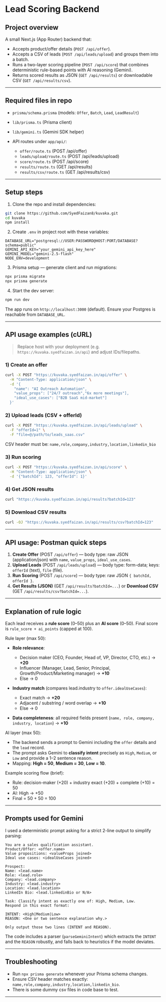 # Lead Scoring Backend

## Project overview

A small Next.js (App Router) backend that:

- Accepts product/offer details (`POST /api/offer`).
- Accepts a CSV of leads (`POST /api/leads/upload`) and groups them into a batch.
- Runs a two-layer scoring pipeline (`POST /api/score`) that combines deterministic rule-based points with AI reasoning (Gemini).
- Returns scored results as JSON (`GET /api/results`) or downloadable CSV (`GET /api/results/csv`).

---

## Required files in repo

- `prisma/schema.prisma` (models: `Offer`, `Batch`, `Lead`, `LeadResult`)
- `lib/prisma.ts` (Prisma client)
- `lib/gemini.ts` (Gemini SDK helper)
- API routes under `app/api/`:

  - `offer/route.ts` (POST /api/offer)
  - `leads/upload/route.ts` (POST /api/leads/upload)
  - `score/route.ts` (POST /api/score)
  - `results/route.ts` (GET /api/results)
  - `results/csv/route.ts` (GET /api/results/csv)

---

## Setup steps

1. Clone the repo and install dependencies:

```bash
git clone https://github.com/SyedFaizan8/kuvaka.git
cd kuvaka
npm install
```

2. Create `.env` in project root with these variables:

```
DATABASE_URL="postgresql://USER:PASSWORD@HOST:PORT/DATABASE?schema=public"
GEMINI_API_KEY="your_gemini_api_key_here"
GEMINI_MODEL="gemini-2.5-flash"
NODE_ENV=development
```

3. Prisma setup — generate client and run migrations:

```bash
npx prisma migrate
npx prisma generate
```

4. Start the dev server:

```bash
npm run dev
```

The app runs on `http://localhost:3000` (default). Ensure your Postgres is reachable from `DATABASE_URL`.

---

## API usage examples (cURL)

> Replace host with your deployment (e.g. `https://kuvaka.syedfaizan.in/api`) and adjust IDs/filepaths.

### 1) Create an offer

```bash
curl -X POST "https://kuvaka.syedfaizan.in/api/offer" \
  -H "Content-Type: application/json" \
  -d '{
    "name": "AI Outreach Automation",
    "value_props": ["24/7 outreach","6x more meetings"],
    "ideal_use_cases": ["B2B SaaS mid-market"]
  }'
```

### 2) Upload leads (CSV + offerId)

```bash
curl -X POST "https://kuvaka.syedfaizan.in/api/leads/upload" \
  -F "offerId=1" \
  -F "file=@/path/to/leads_saas.csv"
```

CSV header must be: `name,role,company,industry,location,linkedin_bio`

### 3) Run scoring

```bash
curl -X POST "https://kuvaka.syedfaizan.in/api/score" \
  -H "Content-Type: application/json" \
  -d '{"batchId": 123, "offerId": 1}'
```

### 4) Get JSON results

```bash
curl "https://kuvaka.syedfaizan.in/api/results?batchId=123"
```

### 5) Download CSV results

```bash
curl -OJ "https://kuvaka.syedfaizan.in/api/results/csv?batchId=123"
```

---

## API usage: Postman quick steps

1. **Create Offer** (POST `/api/offer`) — body type: raw JSON (application/json) with `name`, `value_props`, `ideal_use_cases`.
2. **Upload Leads** (POST `/api/leads/upload`) — body type: form-data; keys: `offerId` (text), `file` (file).
3. **Run Scoring** (POST `/api/score`) — body type: raw JSON `{ batchId, offerId }`.
4. **Get Results (JSON)** (GET `/api/results?batchId=...`) or **Download CSV** (GET `/api/results/csv?batchId=...`).

---

## Explanation of rule logic

Each lead receives a **rule score** (0–50) plus an **AI score** (0–50). Final score is `rule_score + ai_points` (capped at 100).

Rule layer (max 50):

- **Role relevance**:

  - Decision maker (CEO, Founder, Head of, VP, Director, CTO, etc.) → **+20**
  - Influencer (Manager, Lead, Senior, Principal, Growth/Product/Marketing manager) → **+10**
  - Else → 0

- **Industry match** (compares lead.industry to `offer.idealUseCases`):

  - Exact match → **+20**
  - Adjacent / substring / word overlap → **+10**
  - Else → 0

- **Data completeness**: all required fields present (`name, role, company, industry, location`) → **+10**

AI layer (max 50):

- The backend sends a prompt to Gemini including the `offer` details and the `lead` record.
- The prompt asks Gemini to **classify intent** precisely as `High`, `Medium`, or `Low` and provide a 1–2 sentence reason.
- Mapping: **High = 50**, **Medium = 30**, **Low = 10**.

Example scoring flow (brief):

- Rule: decision-maker (+20) + industry exact (+20) + complete (+10) = 50
- AI: High → +50
- Final = 50 + 50 = 100

---

## Prompts used for Gemini

I used a deterministic prompt asking for a strict 2-line output to simplify parsing:

```
You are a sales qualification assistant.
Product/Offer: <offer.name>
Value propositions: <valueProps joined>
Ideal use cases: <idealUseCases joined>

Prospect:
Name: <lead.name>
Role: <lead.role>
Company: <lead.company>
Industry: <lead.industry>
Location: <lead.location>
LinkedIn Bio: <lead.linkedinBio or N/A>

Task: Classify intent as exactly one of: High, Medium, Low.
Respond in this exact format:

INTENT: <High|Medium|Low>
REASON: <One or two sentence explanation why.>

Only output those two lines (INTENT and REASON).
```

The code includes a parser (`parseGeminiIntent`) which extracts the `INTENT` and the `REASON` robustly, and falls back to heuristics if the model deviates.

---

## Troubleshooting

- Run `npx prisma generate` whenever your Prisma schema changes.
- Ensure CSV header matches exactly: `name,role,company,industry,location,linkedin_bio`.
- There is some dummy csv files in code base to test.

---
